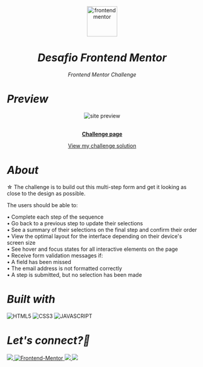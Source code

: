 <div align="center">

  <img src="https://www.frontendmentor.io/static/images/logo-mobile.svg" alt="frontendmentor" width="80">

 
*<h1>Desafio Frontend Mentor</h1>Frontend Mentor Challenge*

</div>

<div>

*<h1>Preview</h1>*

<div align='center'>
<img src="https://github.com/AnaLuisaFav/Mult-Step-Form/assets/125583157/d4d4d8e0-edbf-44fa-bf3e-799c9d9ccf45"
 alt='site preview'>
</div>

<br>

<p align="center">
  <a href="https://www.frontendmentor.io/challenges/multistep-form-YVAnSdqQBJ/hub" target="_blank"><strong>Challenge page</strong></a>
  <br>

<p align="center">
  <a href="https://analuisafav.github.io/Mult-Step-Form/" target="_blank">View my challenge solution</a>

</div>

*<h1>About</h1>*

☆ The challenge is to build out this multi-step form and get it looking as close to the design as possible.<br>

The users should be able to:

• Complete each step of the sequence<br>
• Go back to a previous step to update their selections<br>
• See a summary of their selections on the final step and confirm their order<br>
• View the optimal layout for the interface depending on their device's screen size<br>
• See hover and focus states for all interactive elements on the page<br>
• Receive form validation messages if:<br>
  • A field has been missed<br>
  • The email address is not formatted correctly<br>
  • A step is submitted, but no selection has been made<br>

*<h1>Built with</h1>*

![HTML5](https://img.shields.io/badge/html5-%23E34F26.svg?style=for-the-badge&logo=html5&logoColor=white) ![CSS3](https://img.shields.io/badge/css3-%231572B6.svg?style=for-the-badge&logo=css3&logoColor=white) ![JAVASCRIPT](https://img.shields.io/badge/JavaScript-F7DF1E?style=for-the-badge&logo=javascript&logoColor=black) 


*<h1>Let's connect?👋</h1>*

<div>

  <a href="https://www.linkedin.com/in/analuisafav">
    <img src="https://img.shields.io/badge/LinkedIn-0077B5?style=for-the-badge&logo=linkedin&logoColor=white"/>
  </a>  <a href="https://www.frontendmentor.io/profile/AnaLuisaFav" target="_blank">
    <img src="https://img.shields.io/badge/FEM%20Profile-f8f9f8?style=for-the-badge&logo=Frontend-Mentor&logoColor=black" alt="Frontend-Mentor">
  </a> <a href="https://www.instagram.com/analufav">
    <img src="https://img.shields.io/badge/Instagram-E4405F?style=for-the-badge&logo=instagram&logoColor=white"/>
  </a> <a href="mailto:analuisafav@gmail.com">
    <img src="https://img.shields.io/badge/gmail-D14836?style=for-the-badge&logo=gmail&logoColor=white"/>
  </a>

</div>
